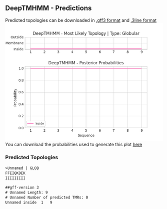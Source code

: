 ## DeepTMHMM - Predictions
Predicted topologies can be downloaded in [.gff3 format](TMRs.gff3) and [.3line format](predicted_topologies.3line)
![picture](plot.png)
You can download the probabilities used to generate this plot [here](Unnamed_probs.csv)
### Predicted Topologies
```
>Unnamed | GLOB
FFEIQKDEK
IIIIIIIII

```


```
##gff-version 3
# Unnamed Length: 9
# Unnamed Number of predicted TMRs: 0
Unnamed	inside	1	9				

```
